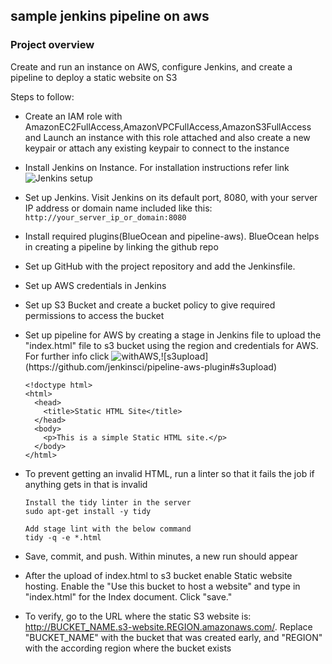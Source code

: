 ## sample jenkins pipeline on aws

### Project overview

Create and run an instance on AWS, configure Jenkins, and create a pipeline to deploy a static website on S3

Steps to follow:

* Create an IAM role with AmazonEC2FullAccess,AmazonVPCFullAccess,AmazonS3FullAccess and Launch an instance with this role attached and also create a new keypair or attach any existing keypair to connect to the instance
* Install Jenkins on Instance. For installation instructions refer link ![Jenkins setup](https://pkg.jenkins.io/redhat-stable/)
* Set up Jenkins. Visit Jenkins on its default port, 8080, with your server IP address or domain name included like this: `http://your_server_ip_or_domain:8080`
* Install required plugins(BlueOcean and pipeline-aws). BlueOcean helps in creating a pipeline by linking the github repo
* Set up GitHub with the project repository and add the Jenkinsfile.
* Set up AWS credentials in Jenkins
* Set up S3 Bucket and create a bucket policy to give required permissions to access the bucket 
* Set up pipeline for AWS by creating a stage in Jenkins file to upload the "index.html" file to s3 bucket using the region and credentials for AWS. For further info click ![withAWS](https://github.com/jenkinsci/pipeline-aws-plugin#withaws.),![s3upload](https://github.com/jenkinsci/pipeline-aws-plugin#s3upload)
    ```
    <!doctype html>
    <html>
      <head>
        <title>Static HTML Site</title>
      </head>
      <body>
        <p>This is a simple Static HTML site.</p>
      </body>
    </html>
    ```

* To prevent getting an invalid HTML, run a linter so that it fails the job if anything gets in that is invalid 
   ```
   Install the tidy linter in the server
   sudo apt-get install -y tidy
   ```
   ```
   Add stage lint with the below command
   tidy -q -e *.html
   ```
* Save, commit, and push. Within minutes, a new run should appear
* After the upload of index.html to s3 bucket enable Static website hosting. Enable the "Use this bucket to host a website" and type in "index.html" for the Index document. Click "save."
* To verify, go to the URL where the static S3 website is: http://BUCKET_NAME.s3-website.REGION.amazonaws.com/. Replace "BUCKET_NAME" with the bucket that was created early, and "REGION" with the according region where the bucket exists




